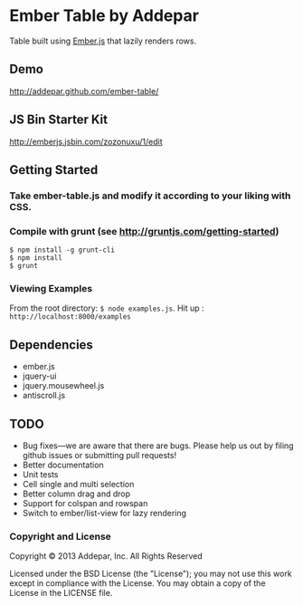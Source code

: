# Ember Table by Addepar

Table built using [Ember.js](http://emberjs.com/) that lazily renders rows.

## Demo
http://addepar.github.com/ember-table/

## JS Bin Starter Kit
http://emberjs.jsbin.com/zozonuxu/1/edit

## Getting Started

### Take ember-table.js and modify it according to your liking with CSS.

### Compile with grunt (see http://gruntjs.com/getting-started)
```
$ npm install -g grunt-cli
$ npm install
$ grunt
```

### Viewing Examples
From the root directory: `$ node examples.js`.
Hit up : `http://localhost:8000/examples`

## Dependencies
* ember.js
* jquery-ui
* jquery.mousewheel.js
* antiscroll.js

## TODO
* Bug fixes—we are aware that there are bugs. Please help us out by filing github issues or submitting pull requests!
* Better documentation
* Unit tests
* Cell single and multi selection
* Better column drag and drop
* Support for colspan and rowspan
* Switch to ember/list-view for lazy rendering

### Copyright and License
Copyright © 2013 Addepar, Inc. All Rights Reserved

Licensed under the BSD License (the "License"); you may not use this work except in compliance with the License. You may obtain a copy of the License in the LICENSE file.
